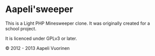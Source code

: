 Aapeli'sweeper
========

This is a Light PHP Minesweeper clone. It was originally created for a school project.

It is licenced under GPLv3 or later.

© 2012 - 2013 Aapeli Vuorinen
